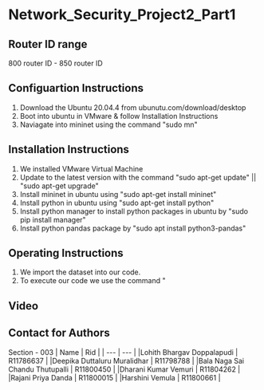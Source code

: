 # Network_Security_Project2_Part1

## Router ID range
800 router ID - 850 router ID

## Configuartion Instructions
1. Download the Ubuntu 20.04.4 from ubunutu.com/download/desktop 
2. Boot into ubuntu in VMware & follow Installation Instructions
3. Naviagate into mininet using the command "sudo mn"


## Installation Instructions
1. We installed VMware Virtual Machine
2. Update to the latest version with the command "sudo apt-get update" || "sudo apt-get upgrade"
3. Install mininet in ubuntu using "sudo apt-get install mininet"
4. Install python in ubuntu using "sudo apt-get install python"
5. Install python manager to install python packages in ubuntu by "sudo pip install manager" 
6. Install python pandas package by "sudo apt install python3-pandas"


## Operating Instructions
1. We import the dataset into our code.
2. To execute our code we use the command "


## Video











## Contact for Authors
Section - 003
| Name | Rid |
| --- | --- |
|Lohith Bhargav Doppalapudi | R11786637 |
|Deepika Duttaluru Muralidhar | R11798788 |
|Bala Naga Sai Chandu Thutupalli | R11800450 |
|Dharani Kumar Vemuri | R11804262 |
|Rajani Priya Danda | R11800015 |
|Harshini Vemula | R11800661 |

